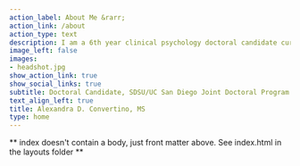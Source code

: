 ```yaml
---
action_label: About Me &rarr;
action_link: /about
action_type: text
description: I am a 6th year clinical psychology doctoral candidate currently on internship at the West Virginia University/Charleston Area Medical Center in Charleston, WV. I am on the job market beginning summer 2023. My primary interests focus on the intersection of stress and eating pathology. Recent research of mine is has focused on sexual minority individuals and minority stressor influence in eating pathology spectrum behaviors. My dissertation focuses on the overlap of traumatic stressors, PTSD symptoms, and eating pathology.
image_left: false
images:
- headshot.jpg
show_action_link: true
show_social_links: true
subtitle: Doctoral Candidate, SDSU/UC San Diego Joint Doctoral Program in Clinical Psychology
text_align_left: true
title: Alexandra D. Convertino, MS
type: home
---
```


** index doesn't contain a body, just front matter above.
See index.html in the layouts folder **

